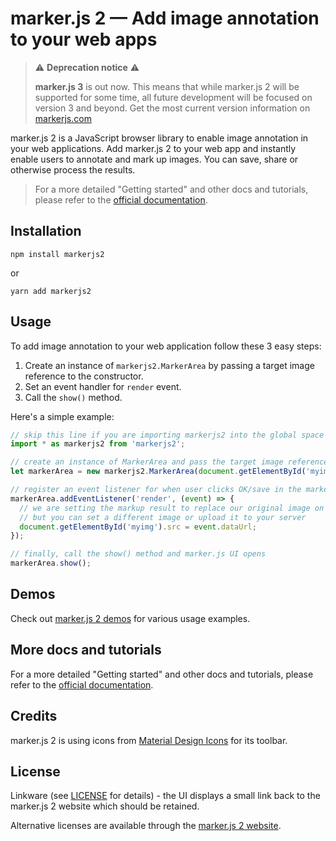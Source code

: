 # marker.js 2 &mdash; Add image annotation to your web apps

> ⚠️ **Deprecation notice** ⚠️
>
> **marker.js 3** is out now. This means that while marker.js 2 will be supported for some time, all future development will be focused on version 3 and beyond. Get the most current version information on [markerjs.com](https://markerjs.com)

marker.js 2 is a JavaScript browser library to enable image annotation in your web applications. Add marker.js 2 to your web app and instantly enable users to annotate and mark up images. You can save, share or otherwise process the results.

> For a more detailed "Getting started" and other docs and tutorials, please refer to the [official documentation](https://markerjs.com/docs).

## Installation

```
npm install markerjs2
```

or

```
yarn add markerjs2
```

## Usage

To add image annotation to your web application follow these 3 easy steps:

1. Create an instance of `markerjs2.MarkerArea` by passing a target image reference to the constructor.
2. Set an event handler for `render` event.
3. Call the `show()` method.

Here's a simple example:

```js
// skip this line if you are importing markerjs2 into the global space via the script tag
import * as markerjs2 from 'markerjs2';

// create an instance of MarkerArea and pass the target image reference as a parameter
let markerArea = new markerjs2.MarkerArea(document.getElementById('myimg'));

// register an event listener for when user clicks OK/save in the marker.js UI
markerArea.addEventListener('render', (event) => {
  // we are setting the markup result to replace our original image on the page
  // but you can set a different image or upload it to your server
  document.getElementById('myimg').src = event.dataUrl;
});

// finally, call the show() method and marker.js UI opens
markerArea.show();
```

## Demos

Check out [marker.js 2 demos](https://markerjs.com/demos) for various usage examples.

## More docs and tutorials

For a more detailed "Getting started" and other docs and tutorials, please refer to
the [official documentation](https://markerjs.com/docs).

## Credits

marker.js 2 is using icons from [Material Design Icons](https://materialdesignicons.com/) for its toolbar.

## License

Linkware (see [LICENSE](https://github.com/ailon/markerjs2/blob/master/LICENSE) for details) - the UI displays a small link back to the marker.js 2 website which should be retained.

Alternative licenses are available through the [marker.js 2 website](https://markerjs.com).
